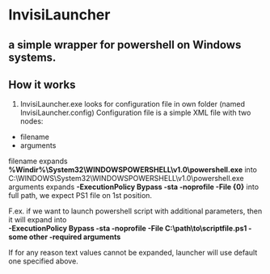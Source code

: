 # InvisiLauncher

## a simple wrapper for powershell on Windows systems.

## How it works
1. InvisiLauncher.exe looks for configuration file in own folder (named InvisiLauncher.config)
Configuration file is a simple XML file with two nodes:
- filename
- arguments

filename expands **%Windir%\System32\WINDOWSPOWERSHELL\v1.0\powershell.exe** into C:\WINDOWS\System32\WINDOWSPOWERSHELL\v1.0\powershell.exe\
arguments expands **-ExecutionPolicy Bypass -sta -noprofile -File {0}** into full path, we expect PS1 file on 1st position.

F.ex. if we want to launch powershell script with additional parameters, then it will expand into\
**-ExecutionPolicy Bypass -sta -noprofile -File C:\path\to\scriptfile.ps1 -some other -required arguments**

If for any reason text values cannot be expanded, launcher will use default one specified above.
